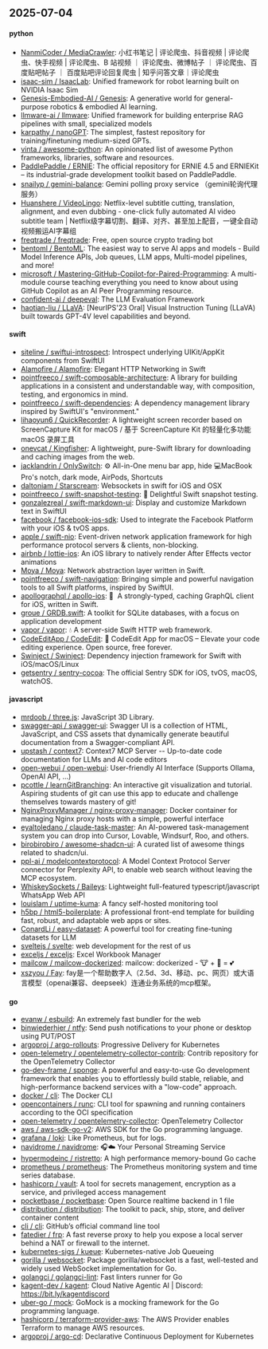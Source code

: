 ## 2025-07-04

#### python
* [NanmiCoder / MediaCrawler](https://github.com/NanmiCoder/MediaCrawler): 小红书笔记 | 评论爬虫、抖音视频 | 评论爬虫、快手视频 | 评论爬虫、B 站视频 ｜ 评论爬虫、微博帖子 ｜ 评论爬虫、百度贴吧帖子 ｜ 百度贴吧评论回复爬虫 | 知乎问答文章｜评论爬虫
* [isaac-sim / IsaacLab](https://github.com/isaac-sim/IsaacLab): Unified framework for robot learning built on NVIDIA Isaac Sim
* [Genesis-Embodied-AI / Genesis](https://github.com/Genesis-Embodied-AI/Genesis): A generative world for general-purpose robotics & embodied AI learning.
* [llmware-ai / llmware](https://github.com/llmware-ai/llmware): Unified framework for building enterprise RAG pipelines with small, specialized models
* [karpathy / nanoGPT](https://github.com/karpathy/nanoGPT): The simplest, fastest repository for training/finetuning medium-sized GPTs.
* [vinta / awesome-python](https://github.com/vinta/awesome-python): An opinionated list of awesome Python frameworks, libraries, software and resources.
* [PaddlePaddle / ERNIE](https://github.com/PaddlePaddle/ERNIE): The official repository for ERNIE 4.5 and ERNIEKit – its industrial-grade development toolkit based on PaddlePaddle.
* [snailyp / gemini-balance](https://github.com/snailyp/gemini-balance): Gemini polling proxy service （gemini轮询代理服务）
* [Huanshere / VideoLingo](https://github.com/Huanshere/VideoLingo): Netflix-level subtitle cutting, translation, alignment, and even dubbing - one-click fully automated AI video subtitle team | Netflix级字幕切割、翻译、对齐、甚至加上配音，一键全自动视频搬运AI字幕组
* [freqtrade / freqtrade](https://github.com/freqtrade/freqtrade): Free, open source crypto trading bot
* [bentoml / BentoML](https://github.com/bentoml/BentoML): The easiest way to serve AI apps and models - Build Model Inference APIs, Job queues, LLM apps, Multi-model pipelines, and more!
* [microsoft / Mastering-GitHub-Copilot-for-Paired-Programming](https://github.com/microsoft/Mastering-GitHub-Copilot-for-Paired-Programming): A multi-module course teaching everything you need to know about using GitHub Copilot as an AI Peer Programming resource.
* [confident-ai / deepeval](https://github.com/confident-ai/deepeval): The LLM Evaluation Framework
* [haotian-liu / LLaVA](https://github.com/haotian-liu/LLaVA): [NeurIPS'23 Oral] Visual Instruction Tuning (LLaVA) built towards GPT-4V level capabilities and beyond.

#### swift
* [siteline / swiftui-introspect](https://github.com/siteline/swiftui-introspect): Introspect underlying UIKit/AppKit components from SwiftUI
* [Alamofire / Alamofire](https://github.com/Alamofire/Alamofire): Elegant HTTP Networking in Swift
* [pointfreeco / swift-composable-architecture](https://github.com/pointfreeco/swift-composable-architecture): A library for building applications in a consistent and understandable way, with composition, testing, and ergonomics in mind.
* [pointfreeco / swift-dependencies](https://github.com/pointfreeco/swift-dependencies): A dependency management library inspired by SwiftUI's "environment."
* [lihaoyun6 / QuickRecorder](https://github.com/lihaoyun6/QuickRecorder): A lightweight screen recorder based on ScreenCapture Kit for macOS / 基于 ScreenCapture Kit 的轻量化多功能 macOS 录屏工具
* [onevcat / Kingfisher](https://github.com/onevcat/Kingfisher): A lightweight, pure-Swift library for downloading and caching images from the web.
* [jacklandrin / OnlySwitch](https://github.com/jacklandrin/OnlySwitch): ⚙️ All-in-One menu bar app, hide 💻MacBook Pro's notch, dark mode, AirPods, Shortcuts
* [daltoniam / Starscream](https://github.com/daltoniam/Starscream): Websockets in swift for iOS and OSX
* [pointfreeco / swift-snapshot-testing](https://github.com/pointfreeco/swift-snapshot-testing): 📸 Delightful Swift snapshot testing.
* [gonzalezreal / swift-markdown-ui](https://github.com/gonzalezreal/swift-markdown-ui): Display and customize Markdown text in SwiftUI
* [facebook / facebook-ios-sdk](https://github.com/facebook/facebook-ios-sdk): Used to integrate the Facebook Platform with your iOS & tvOS apps.
* [apple / swift-nio](https://github.com/apple/swift-nio): Event-driven network application framework for high performance protocol servers & clients, non-blocking.
* [airbnb / lottie-ios](https://github.com/airbnb/lottie-ios): An iOS library to natively render After Effects vector animations
* [Moya / Moya](https://github.com/Moya/Moya): Network abstraction layer written in Swift.
* [pointfreeco / swift-navigation](https://github.com/pointfreeco/swift-navigation): Bringing simple and powerful navigation tools to all Swift platforms, inspired by SwiftUI.
* [apollographql / apollo-ios](https://github.com/apollographql/apollo-ios): 📱  A strongly-typed, caching GraphQL client for iOS, written in Swift.
* [groue / GRDB.swift](https://github.com/groue/GRDB.swift): A toolkit for SQLite databases, with a focus on application development
* [vapor / vapor](https://github.com/vapor/vapor): 💧 A server-side Swift HTTP web framework.
* [CodeEditApp / CodeEdit](https://github.com/CodeEditApp/CodeEdit): 📝 CodeEdit App for macOS – Elevate your code editing experience. Open source, free forever.
* [Swinject / Swinject](https://github.com/Swinject/Swinject): Dependency injection framework for Swift with iOS/macOS/Linux
* [getsentry / sentry-cocoa](https://github.com/getsentry/sentry-cocoa): The official Sentry SDK for iOS, tvOS, macOS, watchOS.

#### javascript
* [mrdoob / three.js](https://github.com/mrdoob/three.js): JavaScript 3D Library.
* [swagger-api / swagger-ui](https://github.com/swagger-api/swagger-ui): Swagger UI is a collection of HTML, JavaScript, and CSS assets that dynamically generate beautiful documentation from a Swagger-compliant API.
* [upstash / context7](https://github.com/upstash/context7): Context7 MCP Server -- Up-to-date code documentation for LLMs and AI code editors
* [open-webui / open-webui](https://github.com/open-webui/open-webui): User-friendly AI Interface (Supports Ollama, OpenAI API, ...)
* [pcottle / learnGitBranching](https://github.com/pcottle/learnGitBranching): An interactive git visualization and tutorial. Aspiring students of git can use this app to educate and challenge themselves towards mastery of git!
* [NginxProxyManager / nginx-proxy-manager](https://github.com/NginxProxyManager/nginx-proxy-manager): Docker container for managing Nginx proxy hosts with a simple, powerful interface
* [eyaltoledano / claude-task-master](https://github.com/eyaltoledano/claude-task-master): An AI-powered task-management system you can drop into Cursor, Lovable, Windsurf, Roo, and others.
* [birobirobiro / awesome-shadcn-ui](https://github.com/birobirobiro/awesome-shadcn-ui): A curated list of awesome things related to shadcn/ui.
* [ppl-ai / modelcontextprotocol](https://github.com/ppl-ai/modelcontextprotocol): A Model Context Protocol Server connector for Perplexity API, to enable web search without leaving the MCP ecosystem.
* [WhiskeySockets / Baileys](https://github.com/WhiskeySockets/Baileys): Lightweight full-featured typescript/javascript WhatsApp Web API
* [louislam / uptime-kuma](https://github.com/louislam/uptime-kuma): A fancy self-hosted monitoring tool
* [h5bp / html5-boilerplate](https://github.com/h5bp/html5-boilerplate): A professional front-end template for building fast, robust, and adaptable web apps or sites.
* [ConardLi / easy-dataset](https://github.com/ConardLi/easy-dataset): A powerful tool for creating fine-tuning datasets for LLM
* [sveltejs / svelte](https://github.com/sveltejs/svelte): web development for the rest of us
* [exceljs / exceljs](https://github.com/exceljs/exceljs): Excel Workbook Manager
* [mailcow / mailcow-dockerized](https://github.com/mailcow/mailcow-dockerized): mailcow: dockerized - 🐮 + 🐋 = 💕
* [xszyou / Fay](https://github.com/xszyou/Fay): fay是一个帮助数字人（2.5d、3d、移动、pc、网页）或大语言模型（openai兼容、deepseek）连通业务系统的mcp框架。

#### go
* [evanw / esbuild](https://github.com/evanw/esbuild): An extremely fast bundler for the web
* [binwiederhier / ntfy](https://github.com/binwiederhier/ntfy): Send push notifications to your phone or desktop using PUT/POST
* [argoproj / argo-rollouts](https://github.com/argoproj/argo-rollouts): Progressive Delivery for Kubernetes
* [open-telemetry / opentelemetry-collector-contrib](https://github.com/open-telemetry/opentelemetry-collector-contrib): Contrib repository for the OpenTelemetry Collector
* [go-dev-frame / sponge](https://github.com/go-dev-frame/sponge): A powerful and easy-to-use Go development framework that enables you to effortlessly build stable, reliable, and high-performance backend services with a "low-code" approach.
* [docker / cli](https://github.com/docker/cli): The Docker CLI
* [opencontainers / runc](https://github.com/opencontainers/runc): CLI tool for spawning and running containers according to the OCI specification
* [open-telemetry / opentelemetry-collector](https://github.com/open-telemetry/opentelemetry-collector): OpenTelemetry Collector
* [aws / aws-sdk-go-v2](https://github.com/aws/aws-sdk-go-v2): AWS SDK for the Go programming language.
* [grafana / loki](https://github.com/grafana/loki): Like Prometheus, but for logs.
* [navidrome / navidrome](https://github.com/navidrome/navidrome): 🎧☁️ Your Personal Streaming Service
* [hypermodeinc / ristretto](https://github.com/hypermodeinc/ristretto): A high performance memory-bound Go cache
* [prometheus / prometheus](https://github.com/prometheus/prometheus): The Prometheus monitoring system and time series database.
* [hashicorp / vault](https://github.com/hashicorp/vault): A tool for secrets management, encryption as a service, and privileged access management
* [pocketbase / pocketbase](https://github.com/pocketbase/pocketbase): Open Source realtime backend in 1 file
* [distribution / distribution](https://github.com/distribution/distribution): The toolkit to pack, ship, store, and deliver container content
* [cli / cli](https://github.com/cli/cli): GitHub’s official command line tool
* [fatedier / frp](https://github.com/fatedier/frp): A fast reverse proxy to help you expose a local server behind a NAT or firewall to the internet.
* [kubernetes-sigs / kueue](https://github.com/kubernetes-sigs/kueue): Kubernetes-native Job Queueing
* [gorilla / websocket](https://github.com/gorilla/websocket): Package gorilla/websocket is a fast, well-tested and widely used WebSocket implementation for Go.
* [golangci / golangci-lint](https://github.com/golangci/golangci-lint): Fast linters runner for Go
* [kagent-dev / kagent](https://github.com/kagent-dev/kagent): Cloud Native Agentic AI | Discord: https://bit.ly/kagentdiscord
* [uber-go / mock](https://github.com/uber-go/mock): GoMock is a mocking framework for the Go programming language.
* [hashicorp / terraform-provider-aws](https://github.com/hashicorp/terraform-provider-aws): The AWS Provider enables Terraform to manage AWS resources.
* [argoproj / argo-cd](https://github.com/argoproj/argo-cd): Declarative Continuous Deployment for Kubernetes
